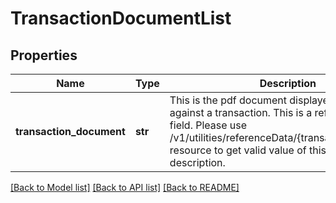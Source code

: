 # TransactionDocumentList

## Properties
Name | Type | Description | Notes
------------ | ------------- | ------------- | -------------
**transaction_document** | **str** | This is the pdf document displayed/generated against a transaction. This is a reference data field. Please use /v1/utilities/referenceData/{transactionDocument} resource to get valid value of this field with description. | [optional] 

[[Back to Model list]](../README.md#documentation-for-models) [[Back to API list]](../README.md#documentation-for-api-endpoints) [[Back to README]](../README.md)


